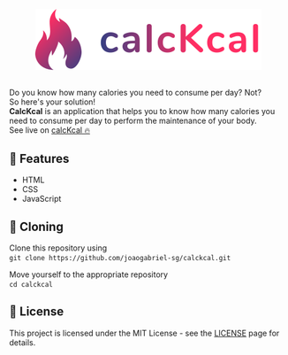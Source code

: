 <div align="center">
 <img src="./img/calckcal-logo.svg">
</div>

##

Do you know how many calories you need to consume per day? Not?  
So here's your solution!  
**CalcKcal** is an application that helps you to know how many calories you need to consume per day to perform the maintenance of your body.  
See live on [calcKcal 🔥](https://joaogabriel-sg.github.io/calckcal/)

## 🚀 Features

- HTML
- CSS
- JavaScript

## 🧬 Cloning

Clone this repository using  
`git clone https://github.com/joaogabriel-sg/calckcal.git`

Move yourself to the appropriate repository  
`cd calckcal`

## 📃 License

This project is licensed under the MIT License - see the [LICENSE](https://choosealicense.com/licenses/mit/) page for details.
